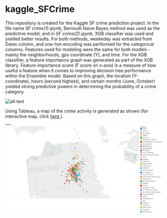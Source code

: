 # kaggle_SFCrime
 
<p>This repository is created for the Kaggle SF crime prediction project. In the file name <i>SF crime(1).ipynb</i>, Bernoulli Naive Bayes method was used as the predictive model, and 
in <i>SF crime(2).ipynb</i>, XGB classifier was used and yielded better results. For both methods, weekeday was extracted from Dates column, and one-hot-encoding was performed for the categorical columns. Features used for modeling were the same for both models - mainly the neighborhoods, gps coordinate (Y), and time. For the XGB classifier, a feature importance graph was generated as part of the XGB library. Feature importance score (F score on x-axis) is a measure of how useful a feature when it comes to improving decision tree performance within the Ensemble model. Based on this graph, the location (Y-coordinate), hours (second highest), and certain months (June, October) yielded strong predictive powers in determining the probability of a crime category.</p>

![alt text](https://github.com/yinniyu/kaggle_SFCrime/blob/master/feature_importance(2).png)

<p> Using Tableau, a map of the crime activity is generated as shown (for interactive map, click <a href="https://public.tableau.com/shared/F3RWWW3FS?:display_count=yes"> here </a>).
<p align="center">
  <img src="crime_location.png" width="650"/>
</p></p>
